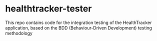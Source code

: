 # healthtracker-tester
This repo contains code for the integration testing of the HealthTracker application, based on the BDD (Behaviour-Driven Development) testing methodology
